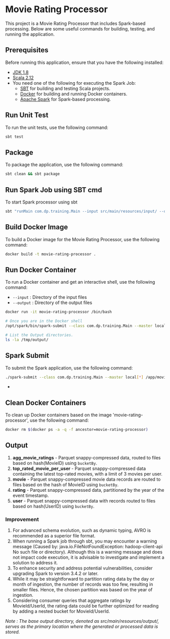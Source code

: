 # Movie Rating Processor

This project is a Movie Rating Processor that includes Spark-based processing. Below are some useful commands for building, testing, and running the application.

## Prerequisites

Before running this application, ensure that you have the following installed:
- [JDK 1.8](https://www.oracle.com/java/technologies/javase/javase-jdk8-downloads.html)
- [Scala 2.12](https://www.scala-lang.org/download/2.12.14.html)
- You need one of the following for executing the Spark Job:
    - [SBT](https://www.scala-sbt.org/download.html) for building and testing Scala projects.
    - [Docker](https://www.docker.com/get-started) for building and running Docker containers.
    - [Apache Spark](https://spark.apache.org/downloads.html) for Spark-based processing.


## Run Unit Test

To run the unit tests, use the following command:
```bash
sbt test
```

## Package

To package the application, use the following command:
```bash
sbt clean && sbt package
```

## Run Spark Job using SBT cmd
To start Spark processor using sbt
```bash
sbt "runMain com.dp.training.Main --input src/main/resources/input/ --output src/main/resources/output/"
```

## Build Docker Image

To build a Docker image for the Movie Rating Processor, use the following command:
```bash
docker build -t movie-rating-processor .
```

## Run Docker Container

To run a Docker container and get an interactive shell, use the following command:
* `--input` : Directory of the input files
* `--output` : Directory of the output files
```bash
docker run -it movie-rating-processor /bin/bash

# Once you are in the Docker shell
/opt/spark/bin/spark-submit --class com.dp.training.Main --master local[*] /app/movie-rating-processor.jar --input /app/input/ --output /tmp/output/

# List the Output directories.
ls -la /tmp/output/
```

## Spark Submit
To submit the Spark application, use the following command:
```bash
./spark-submit --class com.dp.training.Main --master local[*] /app/movie-rating-processor.jar --input /app/input/ --output /tmp/output/ 
```
* 

## Clean Docker Containers

To clean up Docker containers based on the image 'movie-rating-processor', use the following command:
```bash
docker rm $(docker ps -a -q -f ancestor=movie-rating-processor)
```

## Output
1. **agg_movie_ratings** - Parquet snappy-compressed data, routed to files based on hash(MovieID) using `bucketBy`.
2. **top_rated_movie_per_user** - Parquet snappy-compressed data containing the latest top-rated movies, with a limit of 3 movies per user. 
3. **movie** - Parquet snappy-compressed movie data records are routed to files based on the hash of MovieID using `bucketBy`. 
4. **rating** - Parquet snappy-compressed data, partitioned by the year of the event timestamp.  
5. **user** - Parquet snappy-compressed data with records routed to files based on hash(UserID) using `bucketBy`.

### Improvement
1. For advanced schema evolution, such as dynamic typing, AVRO is recommended as a superior file format.
2. When running a Spark job through sbt, you may encounter a warning message (Caused by: java.io.FileNotFoundException: hadoop-client-api No such file or directory). Although this is a warning message and does not impact code execution, it is advisable to investigate and implement a solution to address it.
3. To enhance security and address potential vulnerabilities, consider upgrading Spark to version 3.4.2 or later.
4. While it may be straightforward to partition rating data by the day or month of ingestion, the number of records was too few, resulting in smaller files. Hence, the chosen partition was based on the year of ingestion. 
5. Considering consumer queries that aggregate ratings by MovieId/UserId, the rating data could be further optimized for reading by adding a nested bucket for MovieId/UserId. 
   
*Note : The base output directory, denoted as src/main/resources/output/, serves as the primary location where the generated or processed data is stored.*